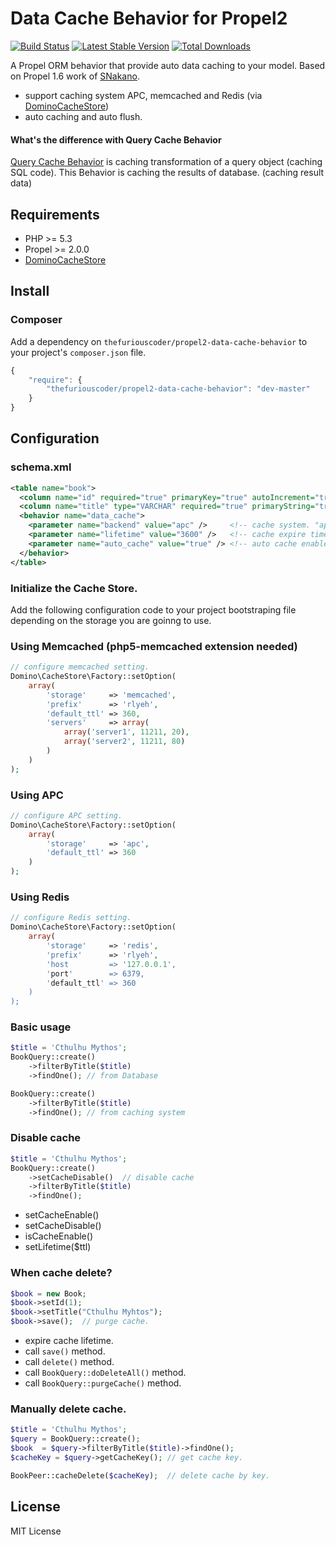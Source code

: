 Data Cache Behavior for Propel2
==========================
[![Build Status](https://travis-ci.org/SNakano/PropelDataCacheBehavior.png)](https://travis-ci.org/SNakano/PropelDataCacheBehavior)
[![Latest Stable Version](https://poser.pugx.org/thefuriouscoder/propel2-data-cache-behavior/v/stable.png)](https://packagist.org/packages/thefuriouscoder/propel2-data-cache-behavior)
[![Total Downloads](https://poser.pugx.org/thefuriouscoder/propel2-data-cache-behavior/downloads.png)](https://packagist.org/packages/snakano/propel-data-cache-behavior)

A Propel ORM behavior that provide auto data caching to your model. Based on Propel 1.6 work of [SNakano](https://github.com/SNakano/PropelDataCacheBehavior).

- support caching system APC, memcached and Redis (via [DominoCacheStore](https://github.com/SNakano/CacheStore))
- auto caching and auto flush.

#### What's the difference with Query Cache Behavior

[Query Cache Behavior](http://propelorm.org/behaviors/query-cache.html) is caching transformation of a query object (caching SQL code). This Behavior is caching the results of database. (caching result data)


Requirements
------------
- PHP >= 5.3
- Propel >= 2.0.0
- [DominoCacheStore](https://github.com/SNakano/CacheStore)


Install
-------

### Composer

Add a dependency on `thefuriouscoder/propel2-data-cache-behavior` to your project's `composer.json` file.

```javascript
{
    "require": {
        "thefuriouscoder/propel2-data-cache-behavior": "dev-master"
    }
}
```

Configuration
-------------

### schema.xml

```xml
<table name="book">
  <column name="id" required="true" primaryKey="true" autoIncrement="true" type="INTEGER" />
  <column name="title" type="VARCHAR" required="true" primaryString="true" />
  <behavior name="data_cache">
    <parameter name="backend" value="apc" />     <!-- cache system. "apc" or "memcache", default "apc". (optional) -->
    <parameter name="lifetime" value="3600" />   <!-- cache expire time (second). default 3600 (optional) -->
    <parameter name="auto_cache" value="true" /> <!-- auto cache enable. default true (optional) -->
  </behavior>
</table>
```

### Initialize the Cache Store.

Add the following configuration code to your project bootstraping file depending on the storage you are goinng to use.

### Using Memcached (php5-memcached extension needed)
```php
// configure memcached setting.
Domino\CacheStore\Factory::setOption(
    array(
        'storage'     => 'memcached',
        'prefix'      => 'rlyeh',
        'default_ttl' => 360,
        'servers'     => array(
            array('server1', 11211, 20),
            array('server2', 11211, 80)
        )
    )
);

```

### Using APC
```php
// configure APC setting.
Domino\CacheStore\Factory::setOption(
    array(
        'storage'     => 'apc',
        'default_ttl' => 360
    )
);

```


### Using Redis
```php
// configure Redis setting.
Domino\CacheStore\Factory::setOption(
    array(
        'storage'     => 'redis',
        'prefix'      => 'rlyeh',
        'host         => '127.0.0.1',
        'port'        => 6379,
        'default_ttl' => 360
    )
);

```

### Basic usage

```php
$title = 'Cthulhu Mythos';
BookQuery::create()
    ->filterByTitle($title)
    ->findOne(); // from Database

BookQuery::create()
    ->filterByTitle($title)
    ->findOne(); // from caching system
```

### Disable cache

```php
$title = 'Cthulhu Mythos';
BookQuery::create()
    ->setCacheDisable()  // disable cache
    ->filterByTitle($title)
    ->findOne();
```

- setCacheEnable()
- setCacheDisable()
- isCacheEnable()
- setLifetime($ttl)


### When cache delete?

```php
$book = new Book;
$book->setId(1);
$book->setTitle("Cthulhu Myhtos");
$book->save();  // purge cache.
```

- expire cache lifetime.
- call `save()` method.
- call `delete()` method.
- call `BookQuery::doDeleteAll()` method.
- call `BookQuery::purgeCache()` method.

### Manually delete cache.

```php
$title = 'Cthulhu Mythos';
$query = BookQuery::create();
$book  = $query->filterByTitle($title)->findOne();
$cacheKey = $query->getCacheKey(); // get cache key.

BookPeer::cacheDelete($cacheKey);  // delete cache by key.
```

License
-------

MIT License
